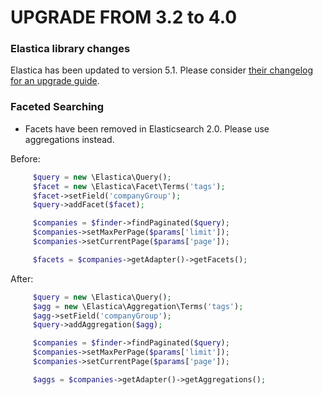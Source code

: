 UPGRADE FROM 3.2 to 4.0
=======================

### Elastica library changes
Elastica has been updated to version 5.1. Please consider [their changelog for an upgrade guide](https://github.com/ruflin/Elastica/blob/master/CHANGELOG.md#510).

### Faceted Searching

  * Facets have been removed in Elasticsearch 2.0. Please use aggregations instead.

  Before:
  ```php
       $query = new \Elastica\Query();
       $facet = new \Elastica\Facet\Terms('tags');
       $facet->setField('companyGroup');
       $query->addFacet($facet);

       $companies = $finder->findPaginated($query);
       $companies->setMaxPerPage($params['limit']);
       $companies->setCurrentPage($params['page']);

       $facets = $companies->getAdapter()->getFacets();
  ```

  After:
  ```php
       $query = new \Elastica\Query();
       $agg = new \Elastica\Aggregation\Terms('tags');
       $agg->setField('companyGroup');
       $query->addAggregation($agg);

       $companies = $finder->findPaginated($query);
       $companies->setMaxPerPage($params['limit']);
       $companies->setCurrentPage($params['page']);

       $aggs = $companies->getAdapter()->getAggregations();
  ```

